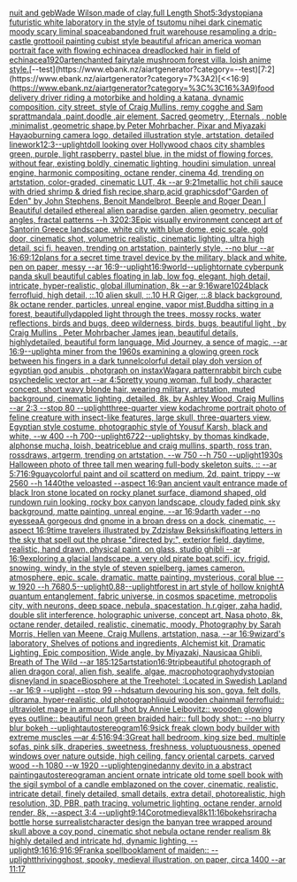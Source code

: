 [nuit and geb](https://www.ebank.nz/aiartgenerator?category=nuit%2520and%2520geb)[Wade Wilson,made of clay,full Length Shot](https://www.ebank.nz/aiartgenerator?category=Wade%2520Wilson%2Cmade%2520of%2520clay%2Cfull%2520Length%2520Shot)[5:3](https://www.ebank.nz/aiartgenerator?category=5%3A3)[dystopian](https://www.ebank.nz/aiartgenerator?category=dystopian)[a futuristic white laboratory in the style of tsutomu nihei dark cinematic moody scary liminal space](https://www.ebank.nz/aiartgenerator?category=a%2520futuristic%2520white%2520laboratory%2520in%2520the%2520style%2520of%2520tsutomu%2520nihei%2520dark%2520cinematic%2520moody%2520scary%2520liminal%2520space)[abandoned fruit warehouse resampling a drip-castle grotto](https://www.ebank.nz/aiartgenerator?category=abandoned%2520fruit%2520warehouse%2520resampling%2520a%2520drip-castle%2520grotto)[oil painting cubist style beautiful african america woman portrait face with flowing echinacea dreadlocked hair in field of echinacea](https://www.ebank.nz/aiartgenerator?category=oil%2520painting%2520cubist%2520style%2520beautiful%2520african%2520america%2520woman%2520portrait%2520face%2520with%2520flowing%2520echinacea%2520dreadlocked%2520hair%2520in%2520field%2520of%2520echinacea)[1920](https://www.ebank.nz/aiartgenerator?category=1920)[art](https://www.ebank.nz/aiartgenerator?category=art)[enchanted fairytale mushroom forest villa. loish anime style.](https://www.ebank.nz/aiartgenerator?category=enchanted%2520fairytale%2520mushroom%2520forest%2520villa.%2520loish%2520anime%2520style.)[--test](https://www.ebank.nz/aiartgenerator?category=--test)[7:2](https://www.ebank.nz/aiartgenerator?category=7%3A2)[<<16:9](https://www.ebank.nz/aiartgenerator?category=%3C%3C16%3A9)[food delivery driver riding a motorbike and holding a katana, dynamic composition, city street, style of Craig Mullins, remy cogghe and Sam spratt](https://www.ebank.nz/aiartgenerator?category=food%2520delivery%2520driver%2520riding%2520a%2520motorbike%2520and%2520holding%2520a%2520katana%2C%2520dynamic%2520composition%2C%2520city%2520street%2C%2520style%2520of%2520Craig%2520Mullins%2C%2520remy%2520cogghe%2520and%2520Sam%2520spratt)[mandala ,paint,doodle ,air element, Sacred geometry , Eternals , noble ,minimalist ,geometric shape,by Peter Mohrbacher, Pixar and Miyazaki Hayao](https://www.ebank.nz/aiartgenerator?category=mandala%2520%2Cpaint%2Cdoodle%2520%2Cair%2520element%2C%2520Sacred%2520geometry%2520%2C%2520Eternals%2520%2C%2520noble%2520%2Cminimalist%2520%2Cgeometric%2520shape%2Cby%2520Peter%2520Mohrbacher%2C%2520Pixar%2520and%2520Miyazaki%2520Hayao)[burning camera logo, detailed illustration style, artstation, detailed linework](https://www.ebank.nz/aiartgenerator?category=burning%2520camera%2520logo%2C%2520detailed%2520illustration%2520style%2C%2520artstation%2C%2520detailed%2520linework)[1](https://www.ebank.nz/aiartgenerator?category=1)[2:3](https://www.ebank.nz/aiartgenerator?category=2%3A3)[--uplight](https://www.ebank.nz/aiartgenerator?category=--uplight)[doll looking over Hollywood chaos city shambles green, purple, light raspberry, pastel blue, in the midst of flowing forces, without fear, existing boldly, cinematic lighting, houdini simulation, unreal engine, harmonic compositing, octane render, cinema 4d, trending on artstation, color-graded, cinematic LUT, 4k --ar 9:21](https://www.ebank.nz/aiartgenerator?category=doll%2520looking%2520over%2520Hollywood%2520chaos%2520city%2520shambles%2520green%2C%2520purple%2C%2520light%2520raspberry%2C%2520pastel%2520blue%2C%2520in%2520the%2520midst%2520of%2520flowing%2520forces%2C%2520without%2520fear%2C%2520existing%2520boldly%2C%2520cinematic%2520lighting%2C%2520houdini%2520simulation%2C%2520unreal%2520engine%2C%2520harmonic%2520compositing%2C%2520octane%2520render%2C%2520cinema%25204d%2C%2520trending%2520on%2520artstation%2C%2520color-graded%2C%2520cinematic%2520LUT%2C%25204k%2520--ar%25209%3A21)[metallic hot chili sauce with dried shrimp & dried fish recipe,sharp,acid graphics](https://www.ebank.nz/aiartgenerator?category=metallic%2520hot%2520chili%2520sauce%2520with%2520dried%2520shrimp%2520%26%2520dried%2520fish%2520recipe%2Csharp%2Cacid%2520graphics)[dof](https://www.ebank.nz/aiartgenerator?category=dof)["Garden of Eden" by John Stephens, Benoit Mandelbrot, Beeple and Roger Dean | Beautiful detailed ethereal alien paradise garden, alien geometry, peculiar angles, fractal patterns --h 320](https://www.ebank.nz/aiartgenerator?category=%22Garden%2520of%2520Eden%22%2520by%2520John%2520Stephens%2C%2520Benoit%2520Mandelbrot%2C%2520Beeple%2520and%2520Roger%2520Dean%2520%7C%2520Beautiful%2520detailed%2520ethereal%2520alien%2520paradise%2520garden%2C%2520alien%2520geometry%2C%2520peculiar%2520angles%2C%2520fractal%2520patterns%2520--h%2520320)[2:3](https://www.ebank.nz/aiartgenerator?category=2%3A3)[Epic visually environment concept art of Santorin Greece landscape, white city with blue dome, epic scale, gold door, cinematic shot, volumetric realistic, cinematic lighting, ultra high detail, sci fi, heaven,  trending on artstation, painterly style, --no blur --ar 16:6](https://www.ebank.nz/aiartgenerator?category=Epic%2520visually%2520environment%2520concept%2520art%2520of%2520Santorin%2520Greece%2520landscape%2C%2520white%2520city%2520with%2520blue%2520dome%2C%2520epic%2520scale%2C%2520gold%2520door%2C%2520cinematic%2520shot%2C%2520volumetric%2520realistic%2C%2520cinematic%2520lighting%2C%2520ultra%2520high%2520detail%2C%2520sci%2520fi%2C%2520heaven%2C%2520%2520trending%2520on%2520artstation%2C%2520painterly%2520style%2C%2520--no%2520blur%2520--ar%252016%3A6)[9:12](https://www.ebank.nz/aiartgenerator?category=9%3A12)[plans for a secret time travel device by the military, black and white, pen on paper, messy --ar 16:9](https://www.ebank.nz/aiartgenerator?category=plans%2520for%2520a%2520secret%2520time%2520travel%2520device%2520by%2520the%2520military%2C%2520black%2520and%2520white%2C%2520pen%2520on%2520paper%2C%2520messy%2520--ar%252016%3A9)[--uplight](https://www.ebank.nz/aiartgenerator?category=--uplight)[16:9](https://www.ebank.nz/aiartgenerator?category=16%3A9)[world](https://www.ebank.nz/aiartgenerator?category=world)[--uplight](https://www.ebank.nz/aiartgenerator?category=--uplight)[ornate cyberpunk panda skull beautiful cables floating in lab, low fog, elegant, high detail, intricate, hyper-realistic, global illumination, 8k --ar 9:16](https://www.ebank.nz/aiartgenerator?category=ornate%2520cyberpunk%2520panda%2520skull%2520beautiful%2520cables%2520floating%2520in%2520lab%2C%2520low%2520fog%2C%2520elegant%2C%2520high%2520detail%2C%2520intricate%2C%2520hyper-realistic%2C%2520global%2520illumination%2C%25208k%2520--ar%25209%3A16)[ware](https://www.ebank.nz/aiartgenerator?category=ware)[1024](https://www.ebank.nz/aiartgenerator?category=1024)[black ferrofluid, high detail, ::.10 alien skull, ::.10 H.R Giger, ::.8 black background, 8k octane render, particles, unreal engine, vapor mist,](https://www.ebank.nz/aiartgenerator?category=black%2520ferrofluid%2C%2520high%2520detail%2C%2520%3A%3A.10%2520alien%2520skull%2C%2520%3A%3A.10%2520H.R%2520Giger%2C%2520%3A%3A.8%2520black%2520background%2C%25208k%2520octane%2520render%2C%2520particles%2C%2520unreal%2520engine%2C%2520vapor%2520mist%2C)[Buddha sitting in a forest,  beautifullydappled light through the trees, mossy rocks, water reflections, birds and bugs, deep wilderness, birds, bugs, beautiful light , by  Craig Mullins , Peter Mohrbacher James jean, beautiful details, highlydetailed, beautiful form language, Mid Journey, a sence of magic, --ar 16:9](https://www.ebank.nz/aiartgenerator?category=Buddha%2520sitting%2520in%2520a%2520forest%2C%2520%2520beautifullydappled%2520light%2520through%2520the%2520trees%2C%2520mossy%2520rocks%2C%2520water%2520reflections%2C%2520birds%2520and%2520bugs%2C%2520deep%2520wilderness%2C%2520birds%2C%2520bugs%2C%2520beautiful%2520light%2520%2C%2520by%2520%2520Craig%2520Mullins%2520%2C%2520Peter%2520Mohrbacher%2520James%2520jean%2C%2520beautiful%2520details%2C%2520highlydetailed%2C%2520beautiful%2520form%2520language%2C%2520Mid%2520Journey%2C%2520a%2520sence%2520of%2520magic%2C%2520--ar%252016%3A9)[--uplight](https://www.ebank.nz/aiartgenerator?category=--uplight)[a miner from the 1960s examining a glowing green rock between his fingers in a dark tunnel](https://www.ebank.nz/aiartgenerator?category=a%2520miner%2520from%2520the%25201960s%2520examining%2520a%2520glowing%2520green%2520rock%2520between%2520his%2520fingers%2520in%2520a%2520dark%2520tunnel)[colorful detail play doh version of egyptian god anubis , photgraph on instax](https://www.ebank.nz/aiartgenerator?category=colorful%2520detail%2520play%2520doh%2520version%2520of%2520egyptian%2520god%2520anubis%2520%2C%2520photgraph%2520on%2520instax)[Wagara pattern](https://www.ebank.nz/aiartgenerator?category=Wagara%2520pattern)[rabbit birch cube psychedelic vector art --ar 4:5](https://www.ebank.nz/aiartgenerator?category=rabbit%2520birch%2520cube%2520psychedelic%2520vector%2520art%2520--ar%25204%3A5)[pretty young woman, full body, character concept, short wavy blonde hair, wearing military, artstation, muted background, cinematic lighting, detailed, 8k, by Ashley Wood, Craig Mullins --ar 2:3 --stop 80 --uplight](https://www.ebank.nz/aiartgenerator?category=pretty%2520young%2520woman%2C%2520full%2520body%2C%2520character%2520concept%2C%2520short%2520wavy%2520blonde%2520hair%2C%2520wearing%2520military%2C%2520artstation%2C%2520muted%2520background%2C%2520cinematic%2520lighting%2C%2520detailed%2C%25208k%2C%2520by%2520Ashley%2520Wood%2C%2520Craig%2520Mullins%2520--ar%25202%3A3%2520--stop%252080%2520--uplight)[three-quarter view kodachrome portrait photo of feline creature with insect-like features, large skull, three-quarters view, Egyptian style costume, photographic style of Yousuf Karsh, black and white, --w 400 --h 700](https://www.ebank.nz/aiartgenerator?category=three-quarter%2520view%2520kodachrome%2520portrait%2520photo%2520of%2520feline%2520creature%2520with%2520insect-like%2520features%2C%2520large%2520skull%2C%2520three-quarters%2520view%2C%2520Egyptian%2520style%2520costume%2C%2520photographic%2520style%2520of%2520Yousuf%2520Karsh%2C%2520black%2520and%2520white%2C%2520--w%2520400%2520--h%2520700)[--uplight](https://www.ebank.nz/aiartgenerator?category=--uplight)[6722](https://www.ebank.nz/aiartgenerator?category=6722)[--uplight](https://www.ebank.nz/aiartgenerator?category=--uplight)[sky, by thomas kindkade, alphonse mucha, loish, beatriceblue and craig mullins, sparth, ross tran, rossdraws, artgerm, trending on artstation, --w 750 --h 750 --uplight](https://www.ebank.nz/aiartgenerator?category=sky%2C%2520by%2520thomas%2520kindkade%2C%2520alphonse%2520mucha%2C%2520loish%2C%2520beatriceblue%2520and%2520craig%2520mullins%2C%2520sparth%2C%2520ross%2520tran%2C%2520rossdraws%2C%2520artgerm%2C%2520trending%2520on%2520artstation%2C%2520--w%2520750%2520--h%2520750%2520--uplight)[1930s Halloween photo of three tall men wearing full-body skeleton suits. :: --ar 5:7](https://www.ebank.nz/aiartgenerator?category=1930s%2520Halloween%2520photo%2520of%2520three%2520tall%2520men%2520wearing%2520full-body%2520skeleton%2520suits.%2520%3A%3A%2520--ar%25205%3A7)[16:9](https://www.ebank.nz/aiartgenerator?category=16%3A9)[guay](https://www.ebank.nz/aiartgenerator?category=guay)[colorful paint and oil scatterd on medium, 2d, paint, trippy --w 2560 --h 1440](https://www.ebank.nz/aiartgenerator?category=colorful%2520paint%2520and%2520oil%2520scatterd%2520on%2520medium%2C%25202d%2C%2520paint%2C%2520trippy%2520--w%25202560%2520--h%25201440)[the veloasted --aspect 16:9](https://www.ebank.nz/aiartgenerator?category=the%2520veloasted%2520--aspect%252016%3A9)[an ancient vault entrance made of black Iron stone located on rocky planet surface, diamond shaped, old rundown ruin looking, rocky box canyon landscape, cloudy faded pink sky background, matte painting, unreal engine, --ar 16:9](https://www.ebank.nz/aiartgenerator?category=an%2520ancient%2520vault%2520entrance%2520made%2520of%2520black%2520Iron%2520stone%2520located%2520on%2520rocky%2520planet%2520surface%2C%2520diamond%2520shaped%2C%2520old%2520rundown%2520ruin%2520looking%2C%2520rocky%2520box%2520canyon%2520landscape%2C%2520cloudy%2520faded%2520pink%2520sky%2520background%2C%2520matte%2520painting%2C%2520unreal%2520engine%2C%2520--ar%252016%3A9)[darth vader --no eyes](https://www.ebank.nz/aiartgenerator?category=darth%2520vader%2520--no%2520eyes)[sea](https://www.ebank.nz/aiartgenerator?category=sea)[A gorgeous dnd gnome in a broan dress on a dock, cinematic, --aspect 16:9](https://www.ebank.nz/aiartgenerator?category=A%2520gorgeous%2520dnd%2520gnome%2520in%2520a%2520broan%2520dress%2520on%2520a%2520dock%2C%2520cinematic%2C%2520--aspect%252016%3A9)[time travelers illustrated by Zdzisław Beksiński](https://www.ebank.nz/aiartgenerator?category=time%2520travelers%2520illustrated%2520by%2520Zdzis%C5%82aw%2520Beksi%C5%84ski)[floating letters in the sky that spell out the phrase "directed by:", exterior field, daytime, realistic, hand drawn, physical paint, on glass, studio ghibli --ar 16:9](https://www.ebank.nz/aiartgenerator?category=floating%2520letters%2520in%2520the%2520sky%2520that%2520spell%2520out%2520the%2520phrase%2520%22directed%2520by%3A%22%2C%2520exterior%2520field%2C%2520daytime%2C%2520realistic%2C%2520hand%2520drawn%2C%2520physical%2520paint%2C%2520on%2520glass%2C%2520studio%2520ghibli%2520--ar%252016%3A9)[exploring a glacial landscape, a very old pirate boat,scifi, icy, frigid, snowing, windy, in the style of steven spielberg. james cameron. atmosphere, epic. scale. dramatic. matte painting, mysterious, coral blue --w 1920 --h 768](https://www.ebank.nz/aiartgenerator?category=exploring%2520a%2520glacial%2520landscape%2C%2520a%2520very%2520old%2520pirate%2520boat%2Cscifi%2C%2520icy%2C%2520frigid%2C%2520snowing%2C%2520windy%2C%2520in%2520the%2520style%2520of%2520steven%2520spielberg.%2520james%2520cameron.%2520atmosphere%2C%2520epic.%2520scale.%2520dramatic.%2520matte%2520painting%2C%2520mysterious%2C%2520coral%2520blue%2520--w%25201920%2520--h%2520768)[0.5](https://www.ebank.nz/aiartgenerator?category=0.5)[--uplight](https://www.ebank.nz/aiartgenerator?category=--uplight)[0.88](https://www.ebank.nz/aiartgenerator?category=0.88)[--uplight](https://www.ebank.nz/aiartgenerator?category=--uplight)[forest in art style of hollow knight](https://www.ebank.nz/aiartgenerator?category=forest%2520in%2520art%2520style%2520of%2520hollow%2520knight)[A quantum entanglement, fabric universe, in cosmos spacetime, metropolis city, with neurons, deep space, nebula, spacestation, h.r.giger, zaha hadid, double slit interference, holographic universe, concept art, Nasa photo, 8k, octane render, detailed, realistic, cinematic, moody, Photography by Sarah Morris, Hellen van Meene, Craig Mullens, artstation, nasa, --ar 16:9](https://www.ebank.nz/aiartgenerator?category=A%2520quantum%2520entanglement%2C%2520fabric%2520universe%2C%2520in%2520cosmos%2520spacetime%2C%2520metropolis%2520city%2C%2520with%2520neurons%2C%2520deep%2520space%2C%2520nebula%2C%2520spacestation%2C%2520h.r.giger%2C%2520zaha%2520hadid%2C%2520double%2520slit%2520interference%2C%2520holographic%2520universe%2C%2520concept%2520art%2C%2520Nasa%2520photo%2C%25208k%2C%2520octane%2520render%2C%2520detailed%2C%2520realistic%2C%2520cinematic%2C%2520moody%2C%2520Photography%2520by%2520Sarah%2520Morris%2C%2520Hellen%2520van%2520Meene%2C%2520Craig%2520Mullens%2C%2520artstation%2C%2520nasa%2C%2520--ar%252016%3A9)[wizard's laboratory, Shelves of potions and ingredients, Alchemist kit, Dramatic Lighting, Epic composition, Wide angle, by Miyazaki, Nausicaa Ghibli, Breath of The Wild --ar 185:125](https://www.ebank.nz/aiartgenerator?category=wizard%27s%2520laboratory%2C%2520Shelves%2520of%2520potions%2520and%2520ingredients%2C%2520Alchemist%2520kit%2C%2520Dramatic%2520Lighting%2C%2520Epic%2520composition%2C%2520Wide%2520angle%2C%2520by%2520Miyazaki%2C%2520Nausicaa%2520Ghibli%2C%2520Breath%2520of%2520The%2520Wild%2520--ar%2520185%3A125)[artstation](https://www.ebank.nz/aiartgenerator?category=artstation)[16:9](https://www.ebank.nz/aiartgenerator?category=16%3A9)[trip](https://www.ebank.nz/aiartgenerator?category=trip)[beautiful photograph of alien dragon coral, alien fish, sealife, algae, macrophotography](https://www.ebank.nz/aiartgenerator?category=beautiful%2520photograph%2520of%2520alien%2520dragon%2520coral%2C%2520alien%2520fish%2C%2520sealife%2C%2520algae%2C%2520macrophotography)[dystopian disneyland in space](https://www.ebank.nz/aiartgenerator?category=dystopian%2520disneyland%2520in%2520space)[Biosphere at the Treehotel: :Located in Swedish Lapland --ar 16:9 --uplight --stop 99 --hd](https://www.ebank.nz/aiartgenerator?category=Biosphere%2520at%2520the%2520Treehotel%3A%2520%3ALocated%2520in%2520Swedish%2520Lapland%2520--ar%252016%3A9%2520--uplight%2520--stop%252099%2520--hd)[saturn devouring his son, goya, felt dolls, diorama, hyper-realistic, old photograph](https://www.ebank.nz/aiartgenerator?category=saturn%2520devouring%2520his%2520son%2C%2520goya%2C%2520felt%2520dolls%2C%2520diorama%2C%2520hyper-realistic%2C%2520old%2520photograph)[liquid wooden chainmail ferrofluid:: ultraviolet mage in armour full shot by Annie Leibovitz:: wooden glowing eyes outline:: beautiful neon green braided hair:: full body shot:: --no blurry blur bokeh --uplight](https://www.ebank.nz/aiartgenerator?category=liquid%2520wooden%2520chainmail%2520ferrofluid%3A%3A%2520ultraviolet%2520mage%2520in%2520armour%2520full%2520shot%2520by%2520Annie%2520Leibovitz%3A%3A%2520wooden%2520glowing%2520eyes%2520outline%3A%3A%2520beautiful%2520neon%2520green%2520braided%2520hair%3A%3A%2520full%2520body%2520shot%3A%3A%2520--no%2520blurry%2520blur%2520bokeh%2520--uplight)[autostereogram](https://www.ebank.nz/aiartgenerator?category=autostereogram)[16:9](https://www.ebank.nz/aiartgenerator?category=16%3A9)[sick freak clown body builder with extreme muscles —ar 4:5](https://www.ebank.nz/aiartgenerator?category=sick%2520freak%2520clown%2520body%2520builder%2520with%2520extreme%2520muscles%2520%E2%80%94ar%25204%3A5)[16:9](https://www.ebank.nz/aiartgenerator?category=16%3A9)[4:3](https://www.ebank.nz/aiartgenerator?category=4%3A3)[Great hall bedroom, king size bed, multiple sofas, pink silk, draperies, sweetness, freshness, voluptuousness, opened windows over nature outside, high ceiling, fancy oriental carpets, carved wood --h 1080 --w 1920 --uplight](https://www.ebank.nz/aiartgenerator?category=Great%2520hall%2520bedroom%2C%2520king%2520size%2520bed%2C%2520multiple%2520sofas%2C%2520pink%2520silk%2C%2520draperies%2C%2520sweetness%2C%2520freshness%2C%2520voluptuousness%2C%2520opened%2520windows%2520over%2520nature%2520outside%2C%2520high%2520ceiling%2C%2520fancy%2520oriental%2520carpets%2C%2520carved%2520wood%2520--h%25201080%2520--w%25201920%2520--uplight)[engine](https://www.ebank.nz/aiartgenerator?category=engine)[danny devito in a abstract painting](https://www.ebank.nz/aiartgenerator?category=danny%2520devito%2520in%2520a%2520abstract%2520painting)[autostereogram](https://www.ebank.nz/aiartgenerator?category=autostereogram)[an ancient ornate intricate old tome spell book with the sigil symbol of a candle emblazoned on the cover, cinematic, realistic, intricate detail, finely detailed, small details, extra detail, photorealistic, high resolution, 3D, PBR, path tracing, volumetric lighting, octane render, arnold render, 8k, --aspect 3:4 --uplight](https://www.ebank.nz/aiartgenerator?category=an%2520ancient%2520ornate%2520intricate%2520old%2520tome%2520spell%2520book%2520with%2520the%2520sigil%2520symbol%2520of%2520a%2520candle%2520emblazoned%2520on%2520the%2520cover%2C%2520cinematic%2C%2520realistic%2C%2520intricate%2520detail%2C%2520finely%2520detailed%2C%2520small%2520details%2C%2520extra%2520detail%2C%2520photorealistic%2C%2520high%2520resolution%2C%25203D%2C%2520PBR%2C%2520path%2520tracing%2C%2520volumetric%2520lighting%2C%2520octane%2520render%2C%2520arnold%2520render%2C%25208k%2C%2520--aspect%25203%3A4%2520--uplight)[9:14](https://www.ebank.nz/aiartgenerator?category=9%3A14)[Corot](https://www.ebank.nz/aiartgenerator?category=Corot)[medieval](https://www.ebank.nz/aiartgenerator?category=medieval)[8k](https://www.ebank.nz/aiartgenerator?category=8k)[11:16](https://www.ebank.nz/aiartgenerator?category=11%3A16)[bokeh](https://www.ebank.nz/aiartgenerator?category=bokeh)[sriracha bottle horse surrealist](https://www.ebank.nz/aiartgenerator?category=sriracha%2520bottle%2520horse%2520surrealist)[character design the banyan tree wrapped around skull above a coy pond, cinematic shot nebula octane render realism 8k highly detailed and intricate hd, dynamic lighting, --uplight](https://www.ebank.nz/aiartgenerator?category=character%2520design%2520the%2520banyan%2520tree%2520wrapped%2520around%2520skull%2520above%2520a%2520coy%2520pond%2C%2520cinematic%2520shot%2520nebula%2520octane%2520render%2520realism%25208k%2520highly%2520detailed%2520and%2520intricate%2520hd%2C%2520dynamic%2520lighting%2C%2520--uplight)[9:16](https://www.ebank.nz/aiartgenerator?category=9%3A16)[16:9](https://www.ebank.nz/aiartgenerator?category=16%3A9)[16:9](https://www.ebank.nz/aiartgenerator?category=16%3A9)[Frank](https://www.ebank.nz/aiartgenerator?category=Frank)[a spellbook](https://www.ebank.nz/aiartgenerator?category=a%2520spellbook)[lament of maiden:: --uplight](https://www.ebank.nz/aiartgenerator?category=lament%2520of%2520maiden%3A%3A%2520--uplight)[thriving](https://www.ebank.nz/aiartgenerator?category=thriving)[ghost, spooky, medieval illustration, on paper, circa 1400 --ar 11:17](https://www.ebank.nz/aiartgenerator?category=ghost%2C%2520spooky%2C%2520medieval%2520illustration%2C%2520on%2520paper%2C%2520circa%25201400%2520--ar%252011%3A17)